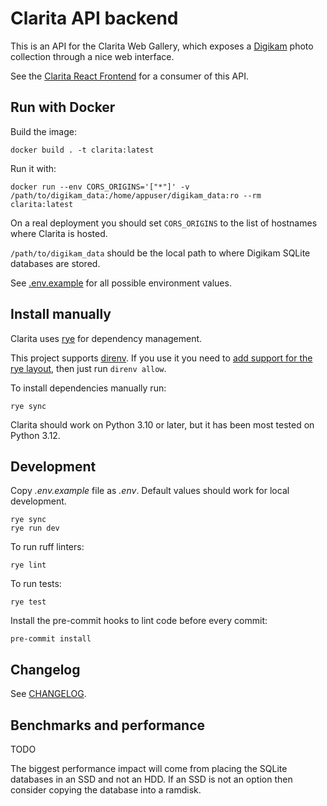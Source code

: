 # Clarita API backend

This is an API for the Clarita Web Gallery, which exposes a [Digikam](https://www.digikam.org/) photo collection through a nice web interface.

See the [Clarita React Frontend](https://github.com/claritagallery/clarita-react-frontend) for a consumer of this API.

## Run with Docker

Build the image:

    docker build . -t clarita:latest

Run it with:

    docker run --env CORS_ORIGINS='["*"]' -v /path/to/digikam_data:/home/appuser/digikam_data:ro --rm clarita:latest

On a real deployment you should set `CORS_ORIGINS` to the list of hostnames where Clarita is hosted.

`/path/to/digikam_data` should be the local path to where Digikam SQLite databases are stored.

See [.env.example](.env.example) for all possible environment values.

## Install manually

Clarita uses [rye](https://rye.astral.sh/) for dependency management.

This project supports [direnv](https://direnv.net/).
If you use it you need to [add support for the rye layout](https://github.com/direnv/direnv/wiki/Python#rye), then just run `direnv allow`.

To install dependencies manually run:

    rye sync

Clarita should work on Python 3.10 or later, but it has been most tested on Python 3.12.

## Development

Copy *.env.example* file as *.env*.
Default values should work for local development.

    rye sync
    rye run dev

To run ruff linters:

    rye lint

To run tests:

    rye test

Install the pre-commit hooks to lint code before every commit:

    pre-commit install

## Changelog

See [CHANGELOG](CHANGELOG.md).

## Benchmarks and performance

TODO

The biggest performance impact will come from placing the SQLite databases in an SSD and not an HDD.
If an SSD is not an option then consider copying the database into a ramdisk.
